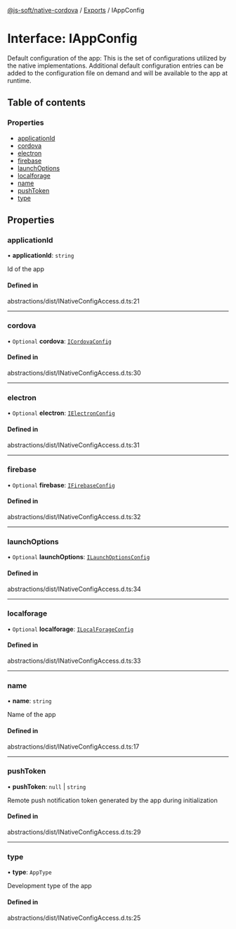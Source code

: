 [@js-soft/native-cordova](../README.md) / [Exports](../modules.md) / IAppConfig

# Interface: IAppConfig

Default configuration of the app: This is the set of configurations utilized by the native implementations.
Additional default configuration entries can be added to the configuration file on demand and will be available to the app at runtime.

## Table of contents

### Properties

-   [applicationId](IAppConfig.md#applicationid)
-   [cordova](IAppConfig.md#cordova)
-   [electron](IAppConfig.md#electron)
-   [firebase](IAppConfig.md#firebase)
-   [launchOptions](IAppConfig.md#launchoptions)
-   [localforage](IAppConfig.md#localforage)
-   [name](IAppConfig.md#name)
-   [pushToken](IAppConfig.md#pushtoken)
-   [type](IAppConfig.md#type)

## Properties

### applicationId

• **applicationId**: `string`

Id of the app

#### Defined in

abstractions/dist/INativeConfigAccess.d.ts:21

---

### cordova

• `Optional` **cordova**: [`ICordovaConfig`](ICordovaConfig.md)

#### Defined in

abstractions/dist/INativeConfigAccess.d.ts:30

---

### electron

• `Optional` **electron**: [`IElectronConfig`](IElectronConfig.md)

#### Defined in

abstractions/dist/INativeConfigAccess.d.ts:31

---

### firebase

• `Optional` **firebase**: [`IFirebaseConfig`](IFirebaseConfig.md)

#### Defined in

abstractions/dist/INativeConfigAccess.d.ts:32

---

### launchOptions

• `Optional` **launchOptions**: [`ILaunchOptionsConfig`](ILaunchOptionsConfig.md)

#### Defined in

abstractions/dist/INativeConfigAccess.d.ts:34

---

### localforage

• `Optional` **localforage**: [`ILocalForageConfig`](ILocalForageConfig.md)

#### Defined in

abstractions/dist/INativeConfigAccess.d.ts:33

---

### name

• **name**: `string`

Name of the app

#### Defined in

abstractions/dist/INativeConfigAccess.d.ts:17

---

### pushToken

• **pushToken**: `null` \| `string`

Remote push notification token generated by the app during initialization

#### Defined in

abstractions/dist/INativeConfigAccess.d.ts:29

---

### type

• **type**: `AppType`

Development type of the app

#### Defined in

abstractions/dist/INativeConfigAccess.d.ts:25
